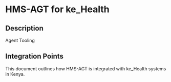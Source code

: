 # HMS-AGT for ke_Health

## Description

Agent Tooling

## Integration Points

This document outlines how HMS-AGT is integrated with ke_Health systems in Kenya.
